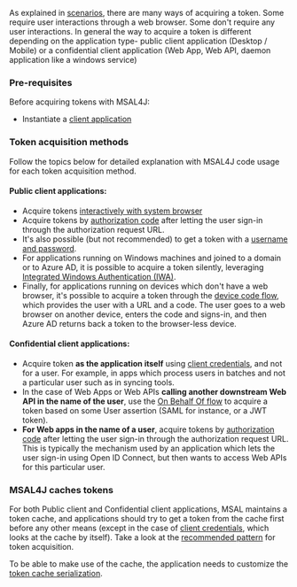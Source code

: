As explained in [scenarios](Scenarios), there are many ways of acquiring a token. Some require user interactions through a web browser. Some don't require any user interactions.
In general the way to acquire a token is different depending on the application type-  public client application (Desktop / Mobile) or a confidential client application (Web App, Web API, daemon application like a windows service)

### Pre-requisites

Before acquiring tokens with MSAL4J:
- Instantiate a [client application](Client-Applications)

### Token acquisition methods

Follow the topics below for detailed explanation with MSAL4J code usage for each token acquisition method.

#### Public client applications:
- Acquire tokens [interactively with system browser](https://github.com/AzureAD/microsoft-authentication-library-for-java/wiki/Acquiring-Token-Interactively)
- Acquire tokens by [authorization code](https://github.com/AzureAD/microsoft-authentication-library-for-java/wiki/Acquiring-Tokens-with-Authorization-codes) after letting the user sign-in through the authorization request URL.
- It's also possible (but not recommended) to get a token with a [username and password](https://docs.microsoft.com/en-us/azure/active-directory/develop/scenario-desktop-acquire-token?tabs=java#username--password).
- For applications running on Windows machines and joined to a domain or to Azure AD, it is possible to acquire a token silently, leveraging [Integrated Windows Authentication (IWA)](https://docs.microsoft.com/en-us/azure/active-directory/develop/scenario-desktop-acquire-token?tabs=java#integrated-windows-authentication).
- Finally, for applications running on devices which don't have a web browser, it's possible to acquire a token through the [device code flow](https://docs.microsoft.com/en-us/azure/active-directory/develop/scenario-desktop-acquire-token?tabs=java#command-line-tool-without-web-browser), which provides the user with a URL and a code. The user goes to a web browser on another device, enters the code and signs-in, and then Azure AD returns back a token to the browser-less device.

#### Confidential client applications:

- Acquire token **as the application itself** using [client credentials](https://docs.microsoft.com/en-us/azure/active-directory/develop/scenario-daemon-acquire-token?tabs=java#acquiretokenforclient-api), and not for a user. For example, in apps which process users in batches and not a particular user such as in syncing tools.
- In the case of Web Apps or Web APIs **calling another downstream Web API in the name of the user**, use the [On Behalf Of flow](https://github.com/AzureAD/microsoft-authentication-library-for-java/wiki/Service-to-service-calls-on-behalf-of-the-user) to acquire a token based on some User assertion (SAML for instance, or a JWT token).
- **For Web apps in the name of a user**, acquire tokens by [authorization code](https://docs.microsoft.com/en-us/azure/active-directory/develop/scenario-web-app-call-api-acquire-token?tabs=java) after letting the user sign-in through the authorization request URL. This is typically the mechanism used by an application which lets the user sign-in using Open ID Connect, but then wants to access Web APIs for this particular user.

### MSAL4J caches tokens

For both Public client and Confidential client applications, MSAL maintains a token cache, and applications should try to get a token from the cache first before any other means (except in the case of [client credentials](https://docs.microsoft.com/en-us/azure/active-directory/develop/scenario-daemon-acquire-token?tabs=java#acquiretokenforclient-api), which looks at the cache by itself). Take a look at the [recommended pattern](https://docs.microsoft.com/en-us/azure/active-directory/develop/scenario-desktop-acquire-token?tabs=java) for token acquisition.

To be able to make use of the cache, the application needs to customize the [token cache serialization](https://docs.microsoft.com/en-us/azure/active-directory/develop/msal-java-token-cache-serialization).
